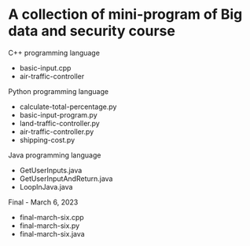 # A collection of mini-program of Big data and security course

C++ programming language
 - basic-input.cpp
 - air-traffic-controller

Python programming language
 - calculate-total-percentage.py
 - basic-input-program.py
 - land-traffic-controller.py
 - air-traffic-controller.py
 - shipping-cost.py

 Java programming language
 - GetUserInputs.java
 - GetUserInputAndReturn.java
 - LoopInJava.java

Final - March 6, 2023
- final-march-six.cpp
- final-march-six.py
- final-march-six.java
